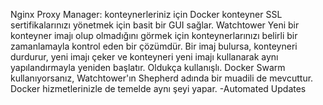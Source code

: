 Nginx Proxy Manager:
konteynerleriniz için Docker konteyner SSL sertifikalarınızı yönetmek için basit bir GUI sağlar.
Watchtower
 Yeni bir konteyner imajı olup olmadığını görmek için konteynerlarınızı belirli bir zamanlamayla kontrol eden bir çözümdür. Bir imaj bulursa, konteyneri durdurur, yeni imajı çeker ve konteyneri yeni imajı kullanarak aynı yapılandırmayla yeniden başlatır. Oldukça kullanışlı. Docker Swarm kullanıyorsanız, Watchtower'ın Shepherd adında bir muadili de mevcuttur. Docker hizmetlerinizle de temelde aynı şeyi yapar.
 -Automated Updates
 
